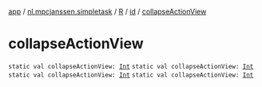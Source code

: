 [app](../../../index.md) / [nl.mpcjanssen.simpletask](../../index.md) / [R](../index.md) / [id](index.md) / [collapseActionView](.)

# collapseActionView

`static val collapseActionView: `[`Int`](https://kotlinlang.org/api/latest/jvm/stdlib/kotlin/-int/index.html)
`static val collapseActionView: `[`Int`](https://kotlinlang.org/api/latest/jvm/stdlib/kotlin/-int/index.html)
`static val collapseActionView: `[`Int`](https://kotlinlang.org/api/latest/jvm/stdlib/kotlin/-int/index.html)
`static val collapseActionView: `[`Int`](https://kotlinlang.org/api/latest/jvm/stdlib/kotlin/-int/index.html)